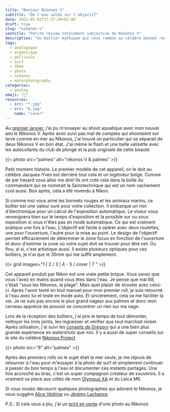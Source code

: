 ```yaml
---
title: "Bonjour Nikonos V"
subtitle: "De l'eau salée sur l'objectif"
date: 2021-05-02T17:37:39+02:00
draft: true
slug: "nikonos-v"
seotitle: "Petite review totalement subjective du Nikonos V"
description: "Un boîtier mythique qui nous ramène au célèbre bonnet rouge de Jacques-Yves. J'ai pu grâce à lui shooter de la pellicule dans l'eau salée. Un petit retour sur son utilisation." 
tags:
  - analogique
  - argentique
  - pellicule
  - surf
  - 35mm
  - photo
  - nikonos
  - waterphotography
categories:
  - analog
emoji: "📸"
resources:
  - src: "*.jpg"
  - src: "6.jpg"
    name: "cover"
---
```


Au [premier janvier](/premier-janvier), j'ai pu m'essayer au shoot aquatique avec mon nouvel ami le Nikonos V. Après avoir suivi pas mal de comptes qui shootaient sur terre comme en mer au Nikonos, j'ai trouvé un particulier qui se séparait de deux Nikonos V en bon état. J'ai même le flash et une belle valisette avec les autocollants du club de plongé et la pub originale de cette beauté.

{{< photo src="palmes" alt="nikonos V & palmes" >}}

Petit moment histoire. Le premier modèle de cet appareil, on le doit au célèbre Jacques-Yves est derrière tout cela et un ingénieur belge. Comme de par hasard vous allez me dire! Ils ont créé cela dans la boîte du commandant qui se nommait la Spirotechnique qui est un nom vachement cool aussi. Bon après, cela a été revendu à Nikon.

Si comme moi vous aimé les bonnets rouges et les animaux marins, ce boîtier est une valeur sure pour votre collection. Il embarque un rien d'électronique pour un calcul de l'exposition automatique. Le viseur vous renseignera bien sur le temps d'exposition et la possible sur ou sous exposition si vous n'êtes pas en mode automatique. Ce qui est vraiment pratique une fois à l'eau. L'objectif est facile à opérer avec deux roulettes, une pour l'ouverture, l'autre pour la mise au point. Le design de l'objectif permet efficacement de déterminer le zone focus en fonction de l'ouverture et donc d'estimer la zone où votre sujet doit se trouver pour être net. Ou flou, si si, c'est artistique aussi. Il existe plusieurs optiques pour ces boîtiers, je n'ai que le 35mm qui me suffit amplement.

{{< grid images="1 | 2 / 3 | 4 - 5 / cover | 7 " >}}

Cet appareil produit par Nikon est une vraie petite brique. Vous savez que vous l'avez en mains quand vous êtes dans l'eau. Je pense que mai 68, c'était "sous les Nikonos, la plage". Mais quel plaisir de shooter avec celui-ci. Après l'avoir testé en tout manuel pour mon premier roll, je suis retourné à l'eau avec lui et testé en mode auto. Et sincèrement, cela va me faciliter la vie. Je ne suis pas encore le plus grand nageur aux palmes et donc mon cerveau apprécie de pouvoir se concentrer un rien sur ma nage. 

Lors de la réception des boîtiers, j'ai pris le temps de tout démonter, nettoyer les trois joints, les regraisser et vérifier que tout marchait nickel. Après utilisation, j'ai suivi les [conseils de Grégory](https://gregorymignard.com/entretien-caisson-etanche/) qui a une bien plus grande expérience en watershots que moi. Il y a aussi de super conseils sur le site du célèbre [Nikonos Project](http://www.nikonosproject.com)

{{< photo src="8" alt="palmes" >}}

Après des premiers rolls où le sujet était la mer seule, je me réjouis de retourner à l'eau pour m'essayer à la photo de surf et simplement continuer à passer du bon temps à l'eau et documenter ces instants partagés. Une fois accroché au bras, c'est un super compagnon créateur de souvenirs. Il a vraiment sa place aux côtés de mon [Olympus XA](/olympus-xa) et du Leica M6.

Si vous voulez découvrir quelques photographes qui adorent le Nikonos, je vous suggère [Alice Védrine](https://www.instagram.com/alicevedrine/) ou [Jérémy Lachance](https://jeremylachance.com). 


P.S.: Si cela vous a plu, j'ai un [print en vente](/shop/new-year) d'une photo au Nikonos 
